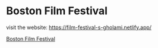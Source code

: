 # Boston Film Festival

visit the website: https://film-festival-s-gholami.netlify.app/

[Boston Film Festival](https://film-festival-s-gholami.netlify.app/)
